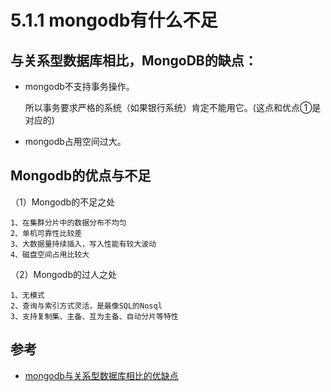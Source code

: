 # 5.1.1 mongodb有什么不足


## 与关系型数据库相比，MongoDB的缺点：

- mongodb不支持事务操作。

  所以事务要求严格的系统（如果银行系统）肯定不能用它。(这点和优点①是对应的)

- mongodb占用空间过大。


## Mongodb的优点与不足
（1）Mongodb的不足之处
```
1、在集群分片中的数据分布不均匀
2、单机可靠性比较差
3、大数据量持续插入，写入性能有较大波动
4、磁盘空间占用比较大
```

（2）Mongodb的过人之处
```
1、无模式
2、查询与索引方式灵活，是最像SQL的Nosql
3、支持复制集、主备、互为主备、自动分片等特性
```


## 参考
- [mongodb与关系型数据库相比的优缺点](https://blog.csdn.net/qq_32364939/article/details/79654377)
